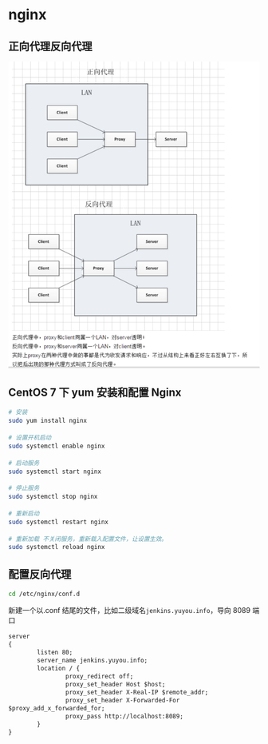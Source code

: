# nginx

## 正向代理反向代理

![](./img/npproxy.png ':size=600')

## CentOS 7 下 yum 安装和配置 Nginx

```bash
# 安装
sudo yum install nginx

# 设置开机启动
sudo systemctl enable nginx

# 启动服务
sudo systemctl start nginx

# 停止服务
sudo systemctl stop nginx

# 重新启动
sudo systemctl restart nginx

# 重新加载 不关闭服务，重新载入配置文件，让设置生效。
sudo systemctl reload nginx
```

## 配置反向代理

```bash
cd /etc/nginx/conf.d
```

新建一个以.conf 结尾的文件，比如二级域名`jenkins.yuyou.info`，导向 8089 端口

```
server
{
        listen 80;
        server_name jenkins.yuyou.info;
        location / {
                proxy_redirect off;
                proxy_set_header Host $host;
                proxy_set_header X-Real-IP $remote_addr;
                proxy_set_header X-Forwarded-For $proxy_add_x_forwarded_for;
                proxy_pass http://localhost:8089;
        }
}
```
